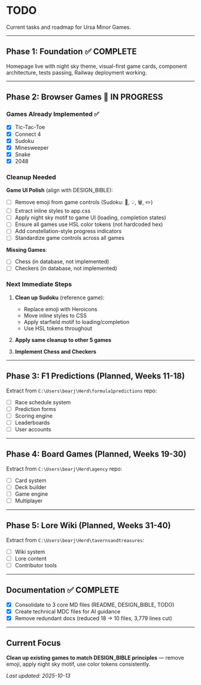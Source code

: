 # TODO

Current tasks and roadmap for Ursa Minor Games.

---

## Phase 1: Foundation ✅ COMPLETE

Homepage live with night sky theme, visual-first game cards, component architecture, tests passing, Railway deployment working.

---

## Phase 2: Browser Games 🎯 IN PROGRESS

### Games Already Implemented ✅
- [x] Tic-Tac-Toe
- [x] Connect 4
- [x] Sudoku
- [x] Minesweeper
- [x] Snake
- [x] 2048

### Cleanup Needed

**Game UI Polish** (align with DESIGN_BIBLE):
- [ ] Remove emoji from game controls (Sudoku: 🔄, 💡, 🗑️, ✏️)
- [ ] Extract inline styles to app.css
- [ ] Apply night sky motif to game UI (loading, completion states)
- [ ] Ensure all games use HSL color tokens (not hardcoded hex)
- [ ] Add constellation-style progress indicators
- [ ] Standardize game controls across all games

**Missing Games**:
- [ ] Chess (in database, not implemented)
- [ ] Checkers (in database, not implemented)

### Next Immediate Steps

1. **Clean up Sudoku** (reference game):
   - Replace emoji with Heroicons
   - Move inline styles to CSS
   - Apply starfield motif to loading/completion
   - Use HSL tokens throughout

2. **Apply same cleanup to other 5 games**

3. **Implement Chess and Checkers**

---

## Phase 3: F1 Predictions (Planned, Weeks 11-18)

Extract from `C:\Users\bearj\Herd\formula1predictions` repo:
- [ ] Race schedule system
- [ ] Prediction forms
- [ ] Scoring engine
- [ ] Leaderboards
- [ ] User accounts

---

## Phase 4: Board Games (Planned, Weeks 19-30)

Extract from `C:\Users\bearj\Herd\agency` repo:
- [ ] Card system
- [ ] Deck builder
- [ ] Game engine
- [ ] Multiplayer

---

## Phase 5: Lore Wiki (Planned, Weeks 31-40)

Extract from `C:\Users\bearj\Herd\tavernsandtreasures`:
- [ ] Wiki system
- [ ] Lore content
- [ ] Contributor tools

---

## Documentation ✅ COMPLETE

- [x] Consolidate to 3 core MD files (README, DESIGN_BIBLE, TODO)
- [x] Create technical MDC files for AI guidance
- [x] Remove redundant docs (reduced 18 → 10 files, 3,779 lines cut)

---

## Current Focus

**Clean up existing games to match DESIGN_BIBLE principles** — remove emoji, apply night sky motif, use color tokens consistently.

*Last updated: 2025-10-13*
